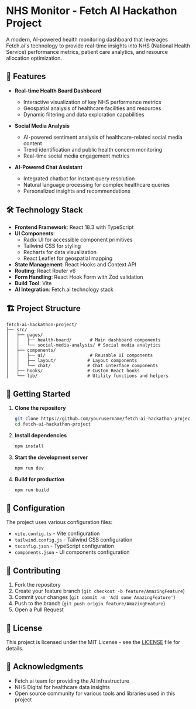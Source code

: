 # NHS Monitor - Fetch AI Hackathon Project

A modern, AI-powered health monitoring dashboard that leverages Fetch.ai's technology to provide real-time insights into NHS (National Health Service) performance metrics, patient care analytics, and resource allocation optimization.

## 🚀 Features

- **Real-time Health Board Dashboard**
  - Interactive visualization of key NHS performance metrics
  - Geospatial analysis of healthcare facilities and resources
  - Dynamic filtering and data exploration capabilities

- **Social Media Analysis**
  - AI-powered sentiment analysis of healthcare-related social media content
  - Trend identification and public health concern monitoring
  - Real-time social media engagement metrics

- **AI-Powered Chat Assistant**
  - Integrated chatbot for instant query resolution
  - Natural language processing for complex healthcare queries
  - Personalized insights and recommendations

## 🛠️ Technology Stack

- **Frontend Framework**: React 18.3 with TypeScript
- **UI Components**: 
  - Radix UI for accessible component primitives
  - Tailwind CSS for styling
  - Recharts for data visualization
  - React Leaflet for geospatial mapping
- **State Management**: React Hooks and Context API
- **Routing**: React Router v6
- **Form Handling**: React Hook Form with Zod validation
- **Build Tool**: Vite
- **AI Integration**: Fetch.ai technology stack

## 🏗️ Project Structure

```
fetch-ai-hackathon-project/
├── src/
│   ├── pages/
│   │   ├── health-board/       # Main dashboard components
│   │   └── social-media-analysis/ # Social media analytics
│   ├── components/
│   │   ├── ui/                 # Reusable UI components
│   │   ├── layout/            # Layout components
│   │   └── chat/              # Chat interface components
│   ├── hooks/                 # Custom React hooks
│   └── lib/                   # Utility functions and helpers
```

## 🚦 Getting Started

1. **Clone the repository**
   ```bash
   git clone https://github.com/yourusername/fetch-ai-hackathon-project.git
   cd fetch-ai-hackathon-project
   ```

2. **Install dependencies**
   ```bash
   npm install
   ```

3. **Start the development server**
   ```bash
   npm run dev
   ```

4. **Build for production**
   ```bash
   npm run build
   ```

## 🔧 Configuration

The project uses various configuration files:
- `vite.config.ts` - Vite configuration
- `tailwind.config.js` - Tailwind CSS configuration
- `tsconfig.json` - TypeScript configuration
- `components.json` - UI components configuration

## 🤝 Contributing

1. Fork the repository
2. Create your feature branch (`git checkout -b feature/AmazingFeature`)
3. Commit your changes (`git commit -m 'Add some AmazingFeature'`)
4. Push to the branch (`git push origin feature/AmazingFeature`)
5. Open a Pull Request

## 📝 License

This project is licensed under the MIT License - see the [LICENSE](LICENSE) file for details.

## 🙏 Acknowledgments

- Fetch.ai team for providing the AI infrastructure
- NHS Digital for healthcare data insights
- Open source community for various tools and libraries used in this project
